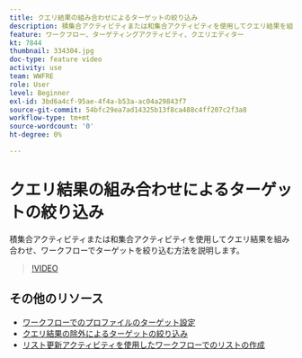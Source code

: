 ```yaml
---
title: クエリ結果の組み合わせによるターゲットの絞り込み
description: 積集合アクティビティまたは和集合アクティビティを使用してクエリ結果を組み合わせ、ワークフローでターゲットを絞り込む方法を説明します。
feature: ワークフロー、ターゲティングアクティビティ、クエリエディター
kt: 7844
thumbnail: 334304.jpg
doc-type: feature video
activity: use
team: WWFRE
role: User
level: Beginner
exl-id: 3bd6a4cf-95ae-4f4a-b53a-ac04a29843f7
source-git-commit: 54bfc29ea7ad14325b13f8ca488c4ff207c2f3a8
workflow-type: tm+mt
source-wordcount: '0'
ht-degree: 0%

---
```


# クエリ結果の組み合わせによるターゲットの絞り込み

積集合アクティビティまたは和集合アクティビティを使用してクエリ結果を組み合わせ、ワークフローでターゲットを絞り込む方法を説明します。

>[!VIDEO](https://video.tv.adobe.com/v/334304?quality=12)

## その他のリソース

* [ワークフローでのプロファイルのターゲット設定](/help/profile-management/target-profiles-in-a-workflow.md)
* [クエリ結果の除外によるターゲットの絞り込み](/help/process-management/refine-targets-by-excluding-query-results.md)
* [リスト更新アクティビティを使用したワークフローでのリストの作成](/help/process-management/use-the-update-list-activity.md)
